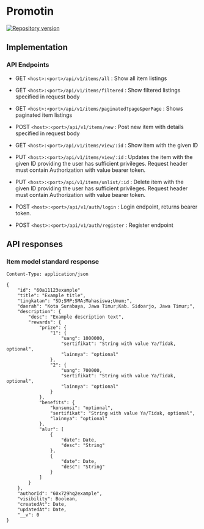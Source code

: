 # Promotin

[![Repository version](https://img.shields.io/badge/version-0.0.2-brightred)](https://github.com/faisal01h/event-api)

## Implementation

### API Endpoints
- GET `<host>:<port>/api/v1/items/all` : Show all item listings
- GET `<host>:<port>/api/v1/items/filtered` : Show filtered listings specified in request body
- GET `<host>:<port>/api/v1/items/paginated?page&perPage` : Shows paginated item listings
- POST `<host>:<port>/api/v1/items/new` : Post new item with details specified in request body
- GET `<host>:<port>/api/v1/items/view/:id` : Show item with the given ID
- PUT `<host>:<port>/api/v1/items/view/:id` : Updates the item with the given ID providing the user has sufficient privileges. Request header must contain Authorization with value bearer token.
- PUT `<host>:<port>/api/v1/items/unlist/:id` : Delete item with the given ID providing the user has sufficient privileges. Request header must contain Authorization with value bearer token.

- POST `<host>:<port>/api/v1/auth/login` : Login endpoint, returns bearer token.
- POST `<host>:<port>/api/v1/auth/register` : Register endpoint

## API responses

### Item model standard response
`Content-Type: application/json`

```
{
    "id": "60a11123example"
    "title": "Example title",
    "tingkatan": "SD;SMP;SMA;Mahasiswa;Umum;",
    "daerah": "Kota Surabaya, Jawa Timur;Kab. Sidoarjo, Jawa Timur;",
    "description": {
        "desc": "Example description text",
        "rewards": {
            "prize": {
                "1": {
                    "uang": 1000000,
                    "sertifikat": "String with value Ya/Tidak, optional",
                    "lainnya": "optional"
                },
                "2": {
                    "uang": 700000,
                    "sertifikat": "String with value Ya/Tidak, optional",
                    "lainnya": "optional"
                }
            },
            "benefits": {
                "konsumsi": "optional",
                "sertifikat": "String with value Ya/Tidak, optional",
                "lainnya": "optional"
            },
            "alur": [
                {
                    "date": Date,
                    "desc": "String"
                },
                {
                    "date": Date,
                    "desc": "String"
                }
            ]
        }
    },
    "authorId": "60x729hq2example",
    "visibility": Boolean,
    "createdAt": Date,
    "updatedAt": Date,
    "__v": 0
}

```
